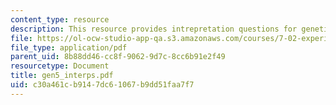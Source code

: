```yaml
---
content_type: resource
description: This resource provides intrepretation questions for genetics day 5.
file: https://ol-ocw-studio-app-qa.s3.amazonaws.com/courses/7-02-experimental-biology-communication-spring-2005/c30a461cb9147dc61067b9dd51faa7f7_gen5_interps.pdf
file_type: application/pdf
parent_uid: 8b88dd46-cc8f-9062-9d7c-8cc6b91e2f49
resourcetype: Document
title: gen5_interps.pdf
uid: c30a461c-b914-7dc6-1067-b9dd51faa7f7
---
```

